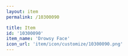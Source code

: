 ```yaml
---
layout: item
permalink: /10300090

title: Item
id: '10300090'
item_name: 'Drowsy Face'
icon_url: 'item/icon/customize/10300090.png'
---
```

